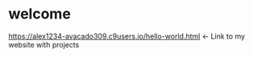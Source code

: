 # welcome
https://alex1234-avacado309.c9users.io/hello-world.html <- Link to my website with projects

